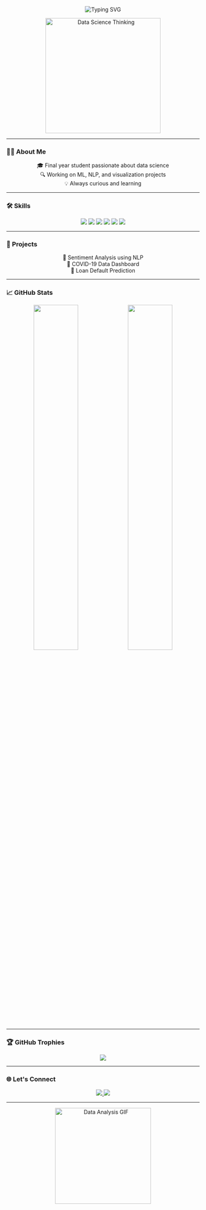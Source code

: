 <!-- README.md -->

<p align="center">
  <img src="https://readme-typing-svg.demolab.com?font=Fira+Code&weight=600&size=22&duration=4000&pause=1000&color=08FDD8&center=true&vCenter=true&width=500&lines=Hi+I'm+Srividhya+%F0%9F%91%A9%E2%80%8D%F0%9F%92%BB;Aspiring+Data+Scientist;ML+%7C+NLP+%7C+Visualization+Enthusiast" alt="Typing SVG" />
</p>

<p align="center">
  <img src="https://media.giphy.com/media/qgQUggAC3Pfv687qPC/giphy.gif?cid=ecf05e473asc66ays83u0nekq8auxnym1si3msnqy7otvqun&ep=v1_gifs_search&rid=giphy.gif&ct=g" width="300" alt="Data Science Thinking" />
</p>

---

### 👩‍💻 About Me

<p align="center">
🎓 Final year student passionate about data science<br>
🔍 Working on ML, NLP, and visualization projects<br>
💡 Always curious and learning
</p>

---

### 🛠️ Skills

<p align="center">
  <img src="https://img.shields.io/badge/Python-3776AB?style=for-the-badge&logo=python&logoColor=white" />
  <img src="https://img.shields.io/badge/Numpy-013243?style=for-the-badge&logo=numpy" />
  <img src="https://img.shields.io/badge/Pandas-150458?style=for-the-badge&logo=pandas" />
  <img src="https://img.shields.io/badge/Scikit--Learn-F7931E?style=for-the-badge&logo=scikit-learn" />
  <img src="https://img.shields.io/badge/Jupyter-F37626?style=for-the-badge&logo=jupyter" />
  <img src="https://img.shields.io/badge/Matplotlib-11557C?style=for-the-badge&logo=matplotlib" />
</p>

---

### 🚀 Projects

<p align="center">
🔹 Sentiment Analysis using NLP<br>
🔹 COVID-19 Data Dashboard<br>
🔹 Loan Default Prediction
</p>

---

### 📈 GitHub Stats

<p align="center">
  <img src="https://github-readme-stats.vercel.app/api?username=SrividhyaSM01&show_icons=true&theme=tokyonight" width="48%" />
  <img src="https://github-readme-stats.vercel.app/api/top-langs/?username=SrividhyaSM01&layout=compact&theme=tokyonight" width="48%" />
</p>

---

### 🏆 GitHub Trophies

<p align="center">
  <img src="https://github-profile-trophy.vercel.app/?username=SrividhyaSM01&theme=gruvbox&no-frame=true&row=1&column=6" />
</p>

---

### 🌐 Let's Connect

<p align="center">
  <a href="mailto:srividhya.email@example.com">
    <img src="https://img.shields.io/badge/Gmail-D14836?style=for-the-badge&logo=gmail&logoColor=white" />
  </a>
  <a href="https://linkedin.com/in/your-linkedin">
    <img src="https://img.shields.io/badge/LinkedIn-0077B5?style=for-the-badge&logo=linkedin&logoColor=white" />
  </a>
</p>

---

<p align="center">
  <img src="https://media.giphy.com/media/HzPtbOKyBoBFsK4hyc/giphy.gif?cid=ecf05e47wdu0zwp9w3g3dhjb9e2zq0cvitz9n5xegqvtidvk&ep=v1_gifs_search&rid=giphy.gif&ct=g" width="250" alt="Data Analysis GIF" />
</p>
